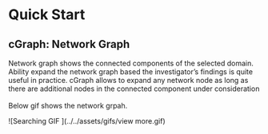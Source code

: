 # Quick Start

## cGraph: Network Graph

Network graph shows the connected components of the selected domain.  Ability expand the network graph based the investigator’s findings is quite useful in practice. cGraph allows to expand any network node as long as there are additional nodes in the connected component under consideration
<br /><br />
Below gif shows the network grpah.<br />

![Searching GIF ](../../assets/gifs/view more.gif)